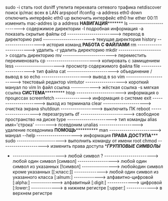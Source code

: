 sudo -i                      стать root
dsniff                       утелита перехвата сетевого трафика
netdiscover                  поиск ip/mac всех в LAN
arpspoof
ifconfig -a                  address
         eth0 down           отключить интерфейс
         eth0 up             включить интерфейс
         eth0 hw ether 00:11 изменить mac-addres
ip a                         address
    ****НАВИГАЦИЯ***********
ls ------------------------> содержимое директории
    -l                       подробная информация
    -a                       показать скрытые файлы
cd ------------------------> переход в директорию
pwd -----------------------> текущая директория
history -------------------> история команд
    ****РАБОТА С ФАЙЛАМИ****
rm ------------------------> удалить
    -r                       удалить директорию
mkdir ---------------------> создать директорию
mv ------------------------> переместить переименовать
cp ------------------------> копировать с замищением
less ----------------------> просмотр содержимого файла
file ----------------------> тип файла
cat -----------------------> объединение / вывод в so
echo ----------------------> вывод в so
vim -----------------------> текстовый редактор
vimtutor ------------------> короткий мануал по vim
ln файл ссылка ------------> жёсткая ссылка
    -s                       мягкая ссылка
    ****СИСТЕМА*************
htop ----------------------> информация о процессах
screenfetch ---------------> информация о системе
exit ----------------------> выход из терминала
clear ---------------------> очистка экрана
shutdoun ------------------> выключить ПК
reboot --------------------> перезагрузить
df ------------------------> свободное пространство на диске
type ----------------------> тип команды
alias имя='строка' --------> псевдоним
unalias -------------------> удаление псевдонима
    ****ПОМОЩЬ**************
man -----------------------> мануал
--help --------------------> информация
    ****ПРАВА ДОСТУПА*******
sudo ----------------------> выполнить команду от имени root
chmod ---------------------> изменить права доступа
    ****ГРУППОВЫЕ СИМВОЛЫ***
*  ------------------------> любой символ
?  ------------------------> любой один символ
[символ] ------------------> любой один символ из указанных
[!символ]  ----------------> любойодин символ кроме указанных
[[:класс:]]  --------------> любой один символ из указанного класса
    [:alnum:] -------------> алфавитно-цифровой
    [:alpha:] -------------> алфавитный
    [:digit:] -------------> цифровой
    [:lower:] -------------> в нижнем регистре
    [:upper:] -------------> в верхнем регистре


